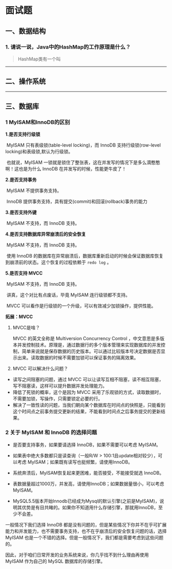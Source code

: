 # 面试题

## 一、数据结构

### 1. 请说一说，Java中的HashMap的工作原理是什么？

> HashMap类有一个叫

---

## 二、操作系统



---

## 三、数据库

### 1 MyISAM和InnoDB的区别

**1.是否支持行级锁**

​	MyISAM 只有表级锁(table-level locking)，而 InnoDB 支持行级锁(row-level locking)和表级锁,默认为行级锁。

​	也就说，MyISAM 一锁就是锁住了整张表，这在并发写的情况下是多么滴憨憨啊！这也是为什么 InnoDB 在并发写的时候，性能更牛皮了！

**2.是否支持事务**

​	MyISAM 不提供事务支持。

​	InnoDB 提供事务支持，具有提交(commit)和回滚(rollback)事务的能力

**3.是否支持外键**

​	MyISAM 不支持，而 InnoDB 支持。

**4.是否支持数据库异常崩溃后的安全恢复**

​	MyISAM 不支持，而 InnoDB 支持。

​	使用 InnoDB 的数据库在异常崩溃后，数据库重新启动的时候会保证数据库恢复到崩溃前的状态。这个恢复的过程依赖于 `redo log` 。

**5.是否支持 MVCC**

​	MyISAM 不支持，而 InnoDB 支持。

​	讲真，这个对比有点废话，毕竟 MyISAM 连行级锁都不支持。

​	MVCC 可以看作是行级锁的一个升级，可以有效减少加锁操作，提供性能。

**拓展：MVCC**

1. MVCC是啥？

   MVCC 的英文全称是 Multiversion Concurrency Control ，中文意思是多版本并发控制技术。原理是，通过数据行的多个版本管理来实现数据库的并发控制，简单来说就是保存数据的历史版本。可以通过比较版本号决定数据是否显示出来。读取数据的时候不需要加锁可以保证事务的隔离效果。

2. MVCC 可以解决什么问题？

- 读写之间阻塞的问题，通过 MVCC 可以让读写互相不阻塞，读不相互阻塞，写不阻塞读，这样可以提升数据并发处理能力。
- 降低了死锁的概率，这个是因为 MVCC 采用了乐观锁的方式，读取数据时，不需要加锁，写操作，只需要锁定必要的行。
- 解决了一致性读的问题，当我们朝向某个数据库在时间点的快照是，只能看到这个时间点之前事务提交更新的结果，不能看到时间点之后事务提交的更新结果。

### 2 关于 MyISAM 和 InnoDB 的选择问题

- 是否要支持事务，如果要请选择 InnoDB，如果不需要可以考虑 MyISAM。

- 如果表中绝大多数都只是读查询（一般R/W > 100:1且update相对较少），可以考虑 MyISAM；如果既有读写也挺频繁，请使用InnoDB。

- 系统奔溃后，MyISAM恢复起来更困难，能否接受，不能接受就选 InnoDB。

- 表数据量超过1000万，并发高，请使用InnoDB；如果数据量很小，可以考虑MyISAM。

- MySQL5.5版本开始Innodb已经成为Mysql的默认引擎(之前是MyISAM)，说明其优势是有目共睹的。如果你不知道用什么存储引擎，那就用InnoDB，至少不会差。

一般情况下我们选择 InnoDB 都是没有问题的，但是某些情况下你并不在乎可扩展能力和并发能力，也不需要事务支持，也不在乎崩溃后的安全恢复问题的话，选择 MyISAM 也是一个不错的选择。但是一般情况下，我们都是需要考虑到这些问题的。

因此，对于咱们日常开发的业务系统来说，你几乎找不到什么理由再使用 MyISAM 作为自己的 MySQL 数据库的存储引擎。